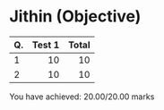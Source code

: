 Jithin (Objective)
==================
|Q. |Test 1|Total|
|:--|-----:|----:|
|1  |10    |10   |
|2  |10    |10   |
You have achieved: 20.00/20.00 marks